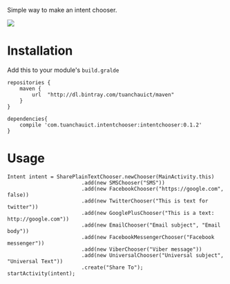 Simple way to make an intent chooser.

![](https://github.com/tuanchauict/IntentChooser/blob/master/screenshots/share_text.png?raw=true)

# Installation
Add this to your module's `build.gralde`

    repositories {
        maven {
            url  "http://dl.bintray.com/tuanchauict/maven"
        }
    }

    dependencies{
        compile 'com.tuanchauict.intentchooser:intentchooser:0.1.2'
    }

# Usage

    Intent intent = SharePlainTextChooser.newChooser(MainActivity.this)
                            .add(new SMSChooser("SMS"))
                            .add(new FacebookChooser("https://google.com", false))
                            .add(new TwitterChooser("This is text for twitter"))
                            .add(new GooglePlusChooser("This is a text: http://google.com"))
                            .add(new EmailChooser("Email subject", "Email body"))
                            .add(new FacebookMessengerChooser("Facebook messenger"))
                            .add(new ViberChooser("Viber message"))
                            .add(new UniversalChooser("Universal subject", "Universal Text"))
                            .create("Share To");
    startActivity(intent);
